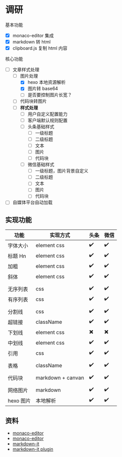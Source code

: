 # 调研

基本功能

- [x] monaco-editor 集成
- [x] markdown 转 html
- [x] clipboard.js 复制 html 内容

核心功能

- [ ] 文章样式处理
  - [ ] 图片处理
    - [x] hexo 本地资源解析
    - [x] 图片转 base64
    - [ ] 是否要控制图片长宽？
  - [ ] 代码块转图片
  - [ ] **样式处理**
    - [ ] 用户自定义配置能力
    - [ ] 客户端默认规则配置
    - [ ] 头条基础样式
      - [ ] 一级标题
      - [ ] 二级标题
      - [ ] 文本
      - [ ] 图片
      - [ ] 代码块
    - [ ] 微信基础样式
      - [ ] 一级标题，图片背景自定义
      - [ ] 二级标题
      - [ ] 文本
      - [ ] 图片
      - [ ] 代码块
- [ ] 自媒体平台自动加载

## 实现功能

| 功能      | 实现方式          | 头条                     | 微信                     |
| --------- | ----------------- | ------------------------ | ------------------------ |
| 字体大小  | element css       | :heavy_check_mark:       | :heavy_check_mark:       |
| 标题 Hn   | element css       | :heavy_check_mark:       | :heavy_check_mark:       |
| 加粗      | element css       | :heavy_check_mark:       | :heavy_check_mark:       |
| 斜体      | element css       | :heavy_check_mark:       | :heavy_check_mark:       |
|           |
| 无序列表  | css               | :heavy_check_mark:       | :heavy_check_mark:       |
| 有序列表  | css               | :heavy_check_mark:       | :heavy_check_mark:       |
|           |
| 分割线    | css               | :heavy_check_mark:       | :heavy_check_mark:       |
| 超链接    | className         | :heavy_check_mark:       | :heavy_check_mark:       |
| 下划线    | element css       | :heavy_multiplication_x: | :heavy_multiplication_x: |
| 中划线    | element css       | :heavy_check_mark:       | :heavy_check_mark:       |
| 引用      | css               | :heavy_check_mark:       | :heavy_check_mark:       |
|           |
| 表格      | className         | :heavy_check_mark:       | :heavy_check_mark:       |
|           |
| 代码块    | markdown + canvan | :heavy_check_mark:       | :heavy_check_mark:       |
|           |
| 网络图片  | markdown          | :heavy_check_mark:       | :heavy_check_mark:       |
| hexo 图片 | 本地解析          | :heavy_check_mark:       | :heavy_check_mark:       |

## 资料

- [monaco-editor](https://microsoft.github.io/monaco-editor/playground.html#creating-the-editor-editor-basic-options)
- [monaco-editor](https://microsoft.github.io/monaco-editor/monarch.html)
- [markdown-it](https://github.com/markdown-it/markdown-it/blob/master/docs/examples/renderer_rules.md)
- [markdown-it plugin](https://github.com/ruanyf/markdown-it-image-lazy-loading)
